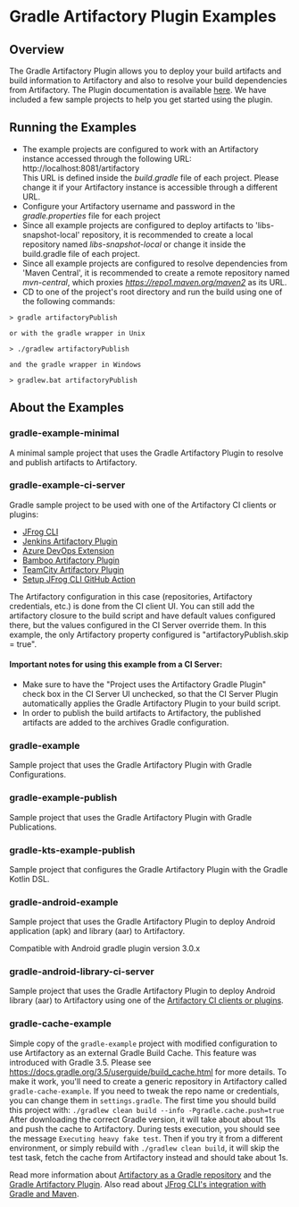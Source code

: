# Gradle Artifactory Plugin Examples

## Overview
The Gradle Artifactory Plugin allows you to deploy your build artifacts and build information to Artifactory and also to resolve
your build dependencies from Artifactory.
The Plugin documentation is available [here](https://www.jfrog.com/confluence/display/RTF/Gradle+Artifactory+Plugin).
We have included a few sample projects to help you get started using the plugin.

## Running the Examples
* The example projects are configured to work with an Artifactory instance accessed through the following URL:<br>
http://localhost:8081/artifactory<br>
This URL is defined inside the *build.gradle* file of each project. Please change it if your Artifactory instance is accessible through a different URL.
* Configure your Artifactory username and password in the *gradle.properties* file for each project
* Since all example projects are configured to deploy artifacts to 'libs-snapshot-local' repository, it is recommended to create a local repository named *libs-snapshot-local* or change it inside the build.gradle file of each project.
* Since all example projects are configured to resolve dependencies from 'Maven Central', it is recommended to create a remote repository named *mvn-central*, which proxies *https://repo1.maven.org/maven2* as its URL.
* CD to one of the project's root directory and run the build using one of the following commands:

```console
> gradle artifactoryPublish

or with the gradle wrapper in Unix

> ./gradlew artifactoryPublish

and the gradle wrapper in Windows

> gradlew.bat artifactoryPublish
```

## About the Examples
### gradle-example-minimal
A minimal sample project that uses the Gradle Artifactory Plugin to resolve and publish artifacts to Artifactory.

### gradle-example-ci-server
Gradle sample project to be used with one of the Artifactory CI clients or plugins:
* [JFrog CLI](https://www.jfrog.com/confluence/display/CLI/JFrog+CLI)
* [Jenkins Artifactory Plugin](https://www.jfrog.com/confluence/display/JFROG/Jenkins+Artifactory+Plug-in)
* [Azure DevOps Extension](https://www.jfrog.com/confluence/display/JFROG/Artifactory+Azure+DevOps+Extension)
* [Bamboo Artifactory Plugin](https://www.jfrog.com/confluence/display/JFROG/Bamboo+Artifactory+Plug-in)
* [TeamCity Artifactory Plugin](https://www.jfrog.com/confluence/display/JFROG/TeamCity+Artifactory+Plug-in)
* [Setup JFrog CLI GitHub Action](https://github.com/marketplace/actions/setup-jfrog-cli)

The Artifactory configuration in this case (repositories, Artifactory credentials, etc.)
is done from the CI client UI.
You can still add the artifactory closure to the build script and have default values configured there,
but the values configured in the CI Server override them.
In this example, the only Artifactory property configured is "artifactoryPublish.skip = true".

#### Important notes for using this example from a CI Server:

* Make sure to have the "Project uses the Artifactory Gradle Plugin" check box in the CI Server UI unchecked, so that the CI Server Plugin automatically applies the Gradle Artifactory Plugin to your
build script.
* In order to publish the build artifacts to Artifactory, the published artifacts are added to the archives Gradle configuration.

### gradle-example
Sample project that uses the Gradle Artifactory Plugin with Gradle Configurations.

### gradle-example-publish
Sample project that uses the Gradle Artifactory Plugin with Gradle Publications.

### gradle-kts-example-publish
Sample project that configures the Gradle Artifactory Plugin with the Gradle Kotlin DSL.

### gradle-android-example
Sample project that uses the Gradle Artifactory Plugin to deploy Android application (apk) and library (aar) to Artifactory.

Compatible with Android gradle plugin version 3.0.x

### gradle-android-library-ci-server
Sample project that uses the Gradle Artifactory Plugin to deploy Android library (aar) to Artifactory using one of the [Artifactory CI clients or plugins](#gradle-example-ci-server).

### gradle-cache-example
Simple copy of the `gradle-example` project with modified configuration to use Artifactory as an external
Gradle Build Cache. This feature was introduced with Gradle 3.5.
Please see https://docs.gradle.org/3.5/userguide/build_cache.html for more details.
To make it work, you'll need to create a generic repository in Artifactory called `gradle-cache-example`.
If you need to tweak the repo name or credentials, you can change them in `settings.gradle`.
The first time you should build this project with:
 `./gradlew clean build --info -Pgradle.cache.push=true`
After downloading the correct Gradle version, it will take about about 11s and push the cache to Artifactory. During
tests execution, you should see the message `Executing heavy fake test`.
Then if you try it from a different environment, or simply rebuild with `./gradlew clean build`,
it will skip the test task, fetch the cache from Artifactory instead and should take about 1s.

Read more information about [Artifactory as a Gradle repository](https://jfrog.com/integration/gradle-repository/) and the [Gradle Artifactory Plugin](https://www.jfrog.com/confluence/display/RTF/Gradle+Artifactory+Plugin).
Also read about [JFrog CLI's integration with Gradle and Maven](https://www.jfrog.com/confluence/display/CLI/CLI+for+JFrog+Artifactory#CLIforJFrogArtifactory-RunningMavenandGradleBuilds).